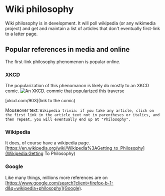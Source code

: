 # Wiki philosophy
Wiki philosophy is in development. It will poll wikipedia (or any wikimedia project) and get and maintain a list of
articles that don't eventually first-link to a latter page.

## Popular references in media and online

The first-link philosophy phenomenon is popular online. 

### XKCD
The popularization of this phenomanon is likely do mostly to an XKCD comic.
![An XKCD. commic that popularized this traverse](https://imgs.xkcd.com/comics/extended_mind.png)

[xkcd.com/903](link to the comic)

Mouseover text: `Wikipedia trivia: if you take any article, click on the first link in the article text not in parentheses or italics, and then repeat, you will eventually end up at "Philosophy".`

### Wikipedia
It does, of course have a wikipedia page.
[https://en.wikipedia.org/wiki/Wikipedia%3AGetting_to_Philosophy](Wikipedia:Getting To Philosophy)

### Google
Like many things, millions more references are on 
[https://www.google.com/search?client=firefox-b-1-d&q=wikipedia+philosophy](Google).
